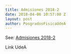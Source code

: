 ```yaml
---
title: Admisiones 2018-2
date: 2018-04-06 10:57:00 Z
layout: post
author: PosgradosFisicaUdeA
---
```


See: [Admisiones 2018-2](admision)

<!-- more -->
Link UdeA
